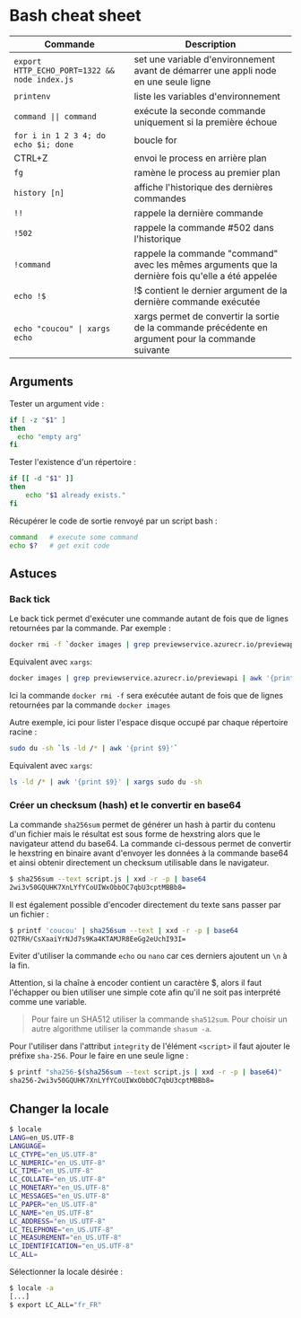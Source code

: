 # Bash cheat sheet

Commande | Description
--- | ---
`export HTTP_ECHO_PORT=1322 && node index.js` | set une variable d'environnement avant de démarrer une appli node en une seule ligne
`printenv` | liste les variables d'environnement
`command \|\| command` | exécute la seconde commande uniquement si la première échoue
`for i in 1 2 3 4; do echo $i; done` | boucle for
CTRL+Z | envoi le process en arrière plan
`fg` | ramène le process au premier plan
`history [n]` | affiche l'historique des dernières commandes
`!!` | rappele la dernière commande
`!502` | rappele la commande #502 dans l'historique
`!command` | rappele la commande "command" avec les mêmes arguments que la dernière fois qu'elle a été appelée
`echo !$` | !$ contient le dernier argument de la dernière commande exécutée
`echo "coucou" \| xargs echo` | xargs permet de convertir la sortie de la commande précédente en argument pour la commande suivante

## Arguments

Tester un argument vide :

```bash
if [ -z "$1" ] 
then
  echo "empty arg"
fi
```

Tester l'existence d'un répertoire :

```bash
if [[ -d "$1" ]]
then
    echo "$1 already exists."
fi
```

Récupérer le code de sortie renvoyé par un script bash :

```bash
command   # execute some command
echo $?   # get exit code
```

## Astuces

### Back tick

Le back tick permet d'exécuter une commande autant de fois que de lignes retournées par la commande. Par exemple :

```bash
docker rmi -f `docker images | grep previewservice.azurecr.io/previewapi | awk '{print $3}'`
```

Equivalent avec `xargs`:

```bash
docker images | grep previewservice.azurecr.io/previewapi | awk '{print $3}' | xargs docker rmi -f
```

Ici la commande `docker rmi -f` sera exécutée autant de fois que de lignes retournées par la commande `docker images`

Autre exemple, ici pour lister l'espace disque occupé par chaque répertoire racine :

```bash
sudo du -sh `ls -ld /* | awk '{print $9}'`
```

Equivalent avec `xargs`:

```bash
ls -ld /* | awk '{print $9}' | xargs sudo du -sh
```

### Créer un checksum (hash) et le convertir en base64

La commande `sha256sum` permet de générer un hash à partir du contenu d'un fichier mais le résultat est sous forme de hexstring alors que le navigateur attend du base64. La commande ci-dessous permet de convertir le hexstring en binaire avant d'envoyer les données à la commande base64 et ainsi obtenir directement un checksum utilisable dans le navigateur.

```bash
$ sha256sum --text script.js | xxd -r -p | base64
2wi3v50GQUHK7XnLYfYCoUIWxObbOC7qbU3cptMBBb8=
```

Il est également possible d'encoder directement du texte sans passer par un fichier :

```bash
$ printf 'coucou' | sha256sum --text | xxd -r -p | base64
O2TRH/CsXaaiYrNJd7s9Ka4KTAMJR8EeGg2eUchI93I=
```

Eviter d'utiliser la commande `echo` ou `nano` car ces derniers ajoutent un `\n` à la fin.

Attention, si la chaîne à encoder contient un caractère $, alors il faut l'échapper ou bien utiliser une simple cote afin qu'il ne soit pas interprété comme une variable.

> Pour faire un SHA512 utiliser la commande `sha512sum`. Pour choisir un autre algorithme utiliser la commande `shasum -a`.

Pour l'utiliser dans l'attribut `integrity` de l'élément `<script>` il faut ajouter le préfixe `sha-256`. Pour le faire en une seule ligne :

```bash
$ printf "sha256-$(sha256sum --text script.js | xxd -r -p | base64)"
sha256-2wi3v50GQUHK7XnLYfYCoUIWxObbOC7qbU3cptMBBb8=
```

## Changer la locale

```bash
$ locale
LANG=en_US.UTF-8
LANGUAGE=
LC_CTYPE="en_US.UTF-8"
LC_NUMERIC="en_US.UTF-8"
LC_TIME="en_US.UTF-8"
LC_COLLATE="en_US.UTF-8"
LC_MONETARY="en_US.UTF-8"
LC_MESSAGES="en_US.UTF-8"
LC_PAPER="en_US.UTF-8"
LC_NAME="en_US.UTF-8"
LC_ADDRESS="en_US.UTF-8"
LC_TELEPHONE="en_US.UTF-8"
LC_MEASUREMENT="en_US.UTF-8"
LC_IDENTIFICATION="en_US.UTF-8"
LC_ALL=
```
Sélectionner la locale désirée :

```bash
$ locale -a
[...]
$ export LC_ALL="fr_FR"
```

